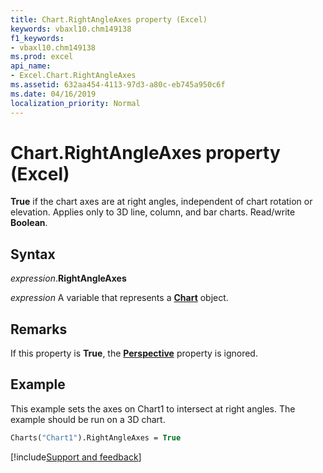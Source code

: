 ```yaml
---
title: Chart.RightAngleAxes property (Excel)
keywords: vbaxl10.chm149138
f1_keywords:
- vbaxl10.chm149138
ms.prod: excel
api_name:
- Excel.Chart.RightAngleAxes
ms.assetid: 632aa454-4113-97d3-a80c-eb745a950c6f
ms.date: 04/16/2019
localization_priority: Normal
---
```



# Chart.RightAngleAxes property (Excel)

**True** if the chart axes are at right angles, independent of chart rotation or elevation. Applies only to 3D line, column, and bar charts. Read/write **Boolean**.


## Syntax

_expression_.**RightAngleAxes**

_expression_ A variable that represents a **[Chart](Excel.Chart(object).md)** object.


## Remarks

If this property is **True**, the **[Perspective](Excel.Chart.Perspective.md)** property is ignored.


## Example

This example sets the axes on Chart1 to intersect at right angles. The example should be run on a 3D chart.

```vb
Charts("Chart1").RightAngleAxes = True
```




[!include[Support and feedback](~/includes/feedback-boilerplate.md)]